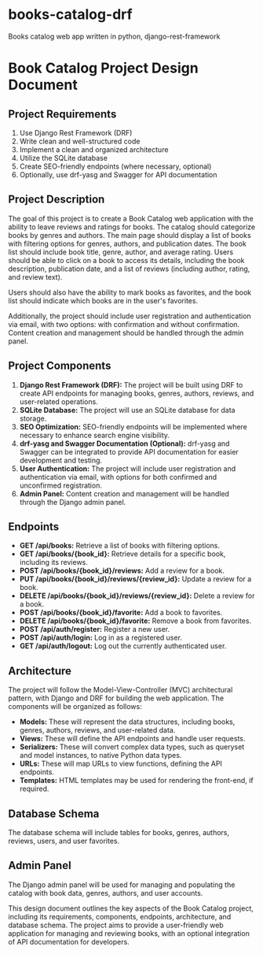 # books-catalog-drf

Books catalog web app written in python, django-rest-framework

# Book Catalog Project Design Document

## Project Requirements

1.  Use Django Rest Framework (DRF)
2.  Write clean and well-structured code
3.  Implement a clean and organized architecture
4.  Utilize the SQLite database
5.  Create SEO-friendly endpoints (where necessary, optional)
6.  Optionally, use drf-yasg and Swagger for API documentation

## Project Description

The goal of this project is to create a Book Catalog web application with the ability to leave reviews and ratings for books. The catalog should categorize books by genres and authors. The main page should display a list of books with filtering options for genres, authors, and publication dates. The book list should include book title, genre, author, and average rating. Users should be able to click on a book to access its details, including the book description, publication date, and a list of reviews (including author, rating, and review text).

Users should also have the ability to mark books as favorites, and the book list should indicate which books are in the user's favorites.

Additionally, the project should include user registration and authentication via email, with two options: with confirmation and without confirmation. Content creation and management should be handled through the admin panel.

## Project Components

1.  **Django Rest Framework (DRF):** The project will be built using DRF to create API endpoints for managing books, genres, authors, reviews, and user-related operations.
2.  **SQLite Database:** The project will use an SQLite database for data storage.
3.  **SEO Optimization:** SEO-friendly endpoints will be implemented where necessary to enhance search engine visibility.
4.  **drf-yasg and Swagger Documentation (Optional):** drf-yasg and Swagger can be integrated to provide API documentation for easier development and testing.
5.  **User Authentication:** The project will include user registration and authentication via email, with options for both confirmed and unconfirmed registration.
6.  **Admin Panel:** Content creation and management will be handled through the Django admin panel.

## Endpoints

- **GET /api/books:** Retrieve a list of books with filtering options.
- **GET /api/books/{book_id}:** Retrieve details for a specific book, including its reviews.
- **POST /api/books/{book_id}/reviews:** Add a review for a book.
- **PUT /api/books/{book_id}/reviews/{review_id}:** Update a review for a book.
- **DELETE /api/books/{book_id}/reviews/{review_id}:** Delete a review for a book.
- **POST /api/books/{book_id}/favorite:** Add a book to favorites.
- **DELETE /api/books/{book_id}/favorite:** Remove a book from favorites.
- **POST /api/auth/register:** Register a new user.
- **POST /api/auth/login:** Log in as a registered user.
- **GET /api/auth/logout:** Log out the currently authenticated user.

## Architecture

The project will follow the Model-View-Controller (MVC) architectural pattern, with Django and DRF for building the web application. The components will be organized as follows:

- **Models:** These will represent the data structures, including books, genres, authors, reviews, and user-related data.
- **Views:** These will define the API endpoints and handle user requests.
- **Serializers:** These will convert complex data types, such as queryset and model instances, to native Python data types.
- **URLs:** These will map URLs to view functions, defining the API endpoints.
- **Templates:** HTML templates may be used for rendering the front-end, if required.

## Database Schema

The database schema will include tables for books, genres, authors, reviews, users, and user favorites.

## Admin Panel

The Django admin panel will be used for managing and populating the catalog with book data, genres, authors, and user accounts.

This design document outlines the key aspects of the Book Catalog project, including its requirements, components, endpoints, architecture, and database schema. The project aims to provide a user-friendly web application for managing and reviewing books, with an optional integration of API documentation for developers.
